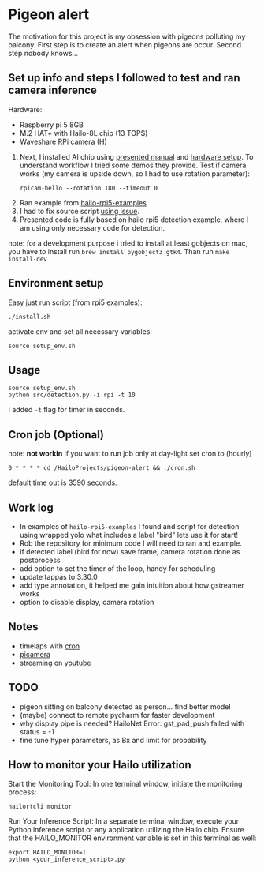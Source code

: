# Pigeon alert

The motivation for this project is my obsession with pigeons polluting my balcony. First step is to create an alert
when pigeons are occur. Second step nobody knows...

## Set up info and steps I followed to test and ran camera inference

Hardware:
- Raspberry pi 5 8GB
- M.2 HAT+ with Hailo-8L chip (13 TOPS)
- Waveshare RPi camera (H)

1. Next, I installed AI chip using [presented manual](https://www.raspberrypi.com/documentation/accessories/ai-kit.html#install) and [hardware setup](https://www.raspberrypi.com/documentation/computers/ai.html#hardware-setup). To understand workflow I tried some demos they provide.
   Test if camera works (my camera is upside down, so I had to use rotation parameter):
    ```shell
    rpicam-hello --rotation 180 --timeout 0
    ```
2. Ran example from [hailo-rpi5-examples](https://github.com/hailo-ai/hailo-rpi5-examples)
3. I had to fix source script [using issue](https://github.com/hailo-ai/hailo-rpi5-examples/issues/48).
4. Presented code is fully based on hailo rpi5 detection example, where I am using only necessary code for detection.

note: for a development purpose i tried to install at least gobjects on mac, 
you have to install run `brew install pygobject3 gtk4`. Than run `make install-dev`

## Environment setup

Easy just run script (from rpi5 examples):
```shell
./install.sh
```
activate env and set all necessary variables:
```shell
source setup_env.sh
```

## Usage

```shell
source setup_env.sh
python src/detection.py -i rpi -t 10
```
I added `-t` flag for timer in seconds. 

## Cron job (Optional)

note: __not workin__
if you want to run job only at day-light set cron to (hourly)
```shell
0 * * * * cd /HailoProjects/pigeon-alert && ./cron.sh
```
default time out is 3590 seconds.

## Work log
- In examples of `hailo-rpi5-examples` I found and script for detection using wrapped yolo what includes a label "bird" lets use it for start!
- Rob the repository for minimum code I will need to ran and example.
- if detected label (bird for now) save frame, camera rotation done as postprocess
- add option to set the timer of the loop, handy for scheduling
- update tappas to 3.30.0
- add type annotation, it helped me gain intuition about how gstreamer works
- option to disable display, camera rotation

## Notes

- timelaps with [cron](https://www.raspberrypi.com/documentation/computers/camera_software.html#via-cron)
- [picamera](https://raspberrypifoundation.github.io/picamera-zero/)
- streaming on [youtube](https://projects.raspberrypi.org/en/projects/infrared-bird-box/9)

## TODO 
- pigeon sitting on balcony detected as person... find better model
- (maybe) connect to remote pycharm for faster development
- why display pipe is needed? HailoNet Error: gst_pad_push failed with status = -1
- fine tune hyper parameters, as Bx and limit for probability

## How to monitor your Hailo utilization

Start the Monitoring Tool:
In one terminal window, initiate the monitoring process:
```shell
hailortcli monitor
```

Run Your Inference Script:
In a separate terminal window, execute your Python inference script or any application utilizing the Hailo chip. 
Ensure that the HAILO_MONITOR environment variable is set in this terminal as well:
```shell
export HAILO_MONITOR=1
python <your_inference_script>.py
```
